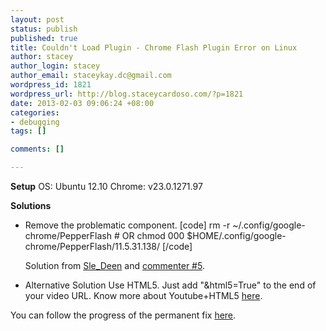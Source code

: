 ```yaml
--- 
layout: post
status: publish
published: true
title: Couldn't Load Plugin - Chrome Flash Plugin Error on Linux
author: stacey
author_login: stacey
author_email: staceykay.dc@gmail.com
wordpress_id: 1821
wordpress_url: http://blog.staceycardoso.com/?p=1821
date: 2013-02-03 09:06:24 +08:00
categories: 
- debugging
tags: []

comments: []

---
```

<strong>Setup</strong>
OS: Ubuntu 12.10
Chrome: v23.0.1271.97

<strong>Solutions</strong>
<ul>
	<li>Remove the problematic component.
[code]
rm -r ~/.config/google-chrome/PepperFlash
# OR
chmod 000 $HOME/.config/google-chrome/PepperFlash/11.5.31.138/
[/code]

Solution from <a href="https://productforums.google.com/forum/#!msg/chrome/PEgELQH5zcg/c5lHKwslBcwJ" target="_blank">Sle_Deen</a> and <a href="https://code.google.com/p/chromium/issues/detail?id=173790#c5" target="_blank">commenter #5</a>.</li>
	<li>Alternative Solution
Use HTML5. Just add "&amp;html5=True" to the end of your video URL. Know more about Youtube+HTML5 <a href="http://www.youtube.com/html5" target="_blank">here</a>.</li>
</ul>

You can follow the progress of the permanent fix <a href="https://code.google.com/p/chromium/issues/detail?id=173790#c5" target="_blank">here</a>.

